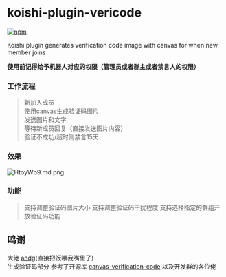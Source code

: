 # koishi-plugin-vericode

[![npm](https://img.shields.io/npm/v/koishi-plugin-vericode?style=flat-square)](https://www.npmjs.com/package/koishi-plugin-vericode)

Koishi plugin generates verification code image with canvas for when new member joins

**使用前记得给予机器人对应的权限（管理员或者群主或者禁言人的权限）**

### 工作流程

 > 新加入成员  
 > 使用canvas生成验证码图片  
 > 发送图片和文字  
 > 等待新成员回复（直接发送图片内容）  
 > 验证不成功/超时则禁言15天  

### 效果
![HtoyWb9.md.png](https://iili.io/HtoyWb9.md.png)

### 功能

 > 支持调整验证码图片大小
 > 支持调整验证码干扰程度
 > 支持选择指定的群组开放验证码功能

 ## 鸣谢

 大佬 [ahdg](https://github.com/ahdg6)(直接把饭喂我嘴里了)  
 生成验证码部分 参考了开源库 [canvas-verification-code](https://github.com/levblanc/canvas-verification-code)
 以及开发群的各位佬